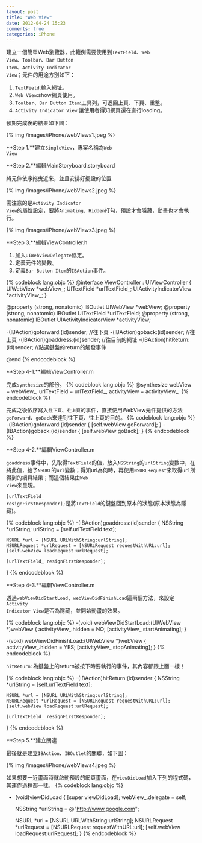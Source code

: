 ```yaml
---
layout: post
title: "Web View"
date: 2012-04-24 15:23
comments: true
categories: iPhone
---
```

建立一個簡單Web瀏覽器，此範例需要使用到<code>TextField</code>、<code>Web View</code>、<code>Toolbar</code>、<code>Bar Button Item</code>、<code>Activity Indicator View</code>；元件的用途方別如下：

<ol>
<li><code>TextField</code>:輸入網址。</li>
<li><code>Web View</code>:show網頁使用。</li>
<li><code>Toolbar</code>、<code>Bar Button Item</code>:工具列，可返回上頁、下頁、重整。</li>
<li><code>Activity Indicator View</code>:讓使用者得知網頁還在進行loading。</li>
</ol>

<!-- more -->

預期完成後的結果如下圖：

{% img /images/iPhone/webViews1.jpeg %}

**Step 1.**建立<code>SingleView</code>，專案名稱為<code>Web View</code>

**Step 2.**編輯MainStoryboard.storyboard

將元件依序拖曳近來，並且安排好擺設的位置

{% img /images/iPhone/webViews2.jpeg %}

需注意的是<code>Activity Indicator View</code>的屬性設定，要將<code>Animating</code>、<code>Hidden</code>打勾，預設才會隱藏，動畫也才會執行。

{% img /images/iPhone/webViews3.jpeg %}

**Step 3.**編輯ViewController.h

<ol>
<li>加入<code>UIWebViewDelegate</code>協定。</li>
<li>定義元件的變數。</li>
<li>定義<code>Bar Button Item</code>的<code>IBAction</code>事件。</li>
</ol>

{% codeblock lang:objc %}
@interface ViewController : UIViewController<UIWebViewDelegate>
{
    UIWebView *webView_;
    UITextField *urlTextField_;
    UIActivityIndicatorView *activityView_;
}

@property (strong, nonatomic) IBOutlet UIWebView *webView;
@property (strong, nonatomic) IBOutlet UITextField *urlTextField;
@property (strong, nonatomic) IBOutlet UIActivityIndicatorView *activityView;

-(IBAction)goforward:(id)sender; //往下頁
-(IBAction)goback:(id)sender;    //往上頁
-(IBAction)goaddress:(id)sender; //往目前的網址
-(IBAction)hitReturn:(id)sender; //點選鍵盤的return的觸發事件

@end
{% endcodeblock %}

**Step 4-1.**編輯ViewController.m

完成<code>synthesize</code>的部份。
{% codeblock lang:objc %}
@synthesize webView = webView_, urlTextField = urlTextField_, activityView = activityView_;
{% endcodeblock %}

完成之後依序寫入<code>往下頁</code>、<code>往上頁</code>的事件，直接使用WebView元件提供的方法<code>goForward</code>、<code>goBack</code>來達到往下頁、往上頁的目的。
{% codeblock lang:objc %}
-(IBAction)goforward:(id)sender
{
    [self.webView goForward];
}
-(IBAction)goback:(id)sender
{
    [self.webView goBack];
}
{% endcodeblock %}

**Step 4-2.**編輯ViewController.m

<code>goaddress</code>事件中，先取得<code>TextField</code>的值，放入<code>NSString</code>的<code>urlString</code>變數中，在將此值，給予<code>NSURL</code>的<code>url</code>變數；得知url為何時，再使用<code>NSURLRequest</code>來取得<code>url</code>所得到的網頁結果；而這個結果由<code>Web View</code>來呈現。

<code>[urlTextField_ resignFirstResponder];</code>是將<code>TextField</code>的鍵盤回到原本的狀態(原本狀態為隱藏)。

{% codeblock lang:objc %}
-(IBAction)goaddress:(id)sender
{
    NSString *urlString;
    urlString = [self.urlTextField text];
    
    NSURL *url = [NSURL URLWithString:urlString];
    NSURLRequest *urlRequest = [NSURLRequest requestWithURL:url];
    [self.webView loadRequest:urlRequest];
    
    [urlTextField_ resignFirstResponder];
}
{% endcodeblock %}

**Step 4-3.**編輯ViewController.m

透過<code>webViewDidStartLoad</code>、<code>webViewDidFinishLoad</code>這兩個方法，來設定<code>Activity Indicator View</code>是否為隱藏，並開始動畫的效果。

{% codeblock lang:objc %}
-(void) webViewDidStartLoad:(UIWebView *)webView
{
    activityView_.hidden = NO;
    [activityView_ startAnimating];
}

-(void) webViewDidFinishLoad:(UIWebView *)webView
{
    activityView_.hidden = YES;
    [activityView_ stopAnimating];
}
{% endcodeblock %}

<code>hitReturn:</code>為鍵盤上的return被按下時要執行的事件，其內容都跟上面一樣！

{% codeblock lang:objc %}
-(IBAction)hitReturn:(id)sender
{
    NSString *urlString = [self.urlTextField text];
    
    NSURL *url = [NSURL URLWithString:urlString];
    NSURLRequest *urlRequest = [NSURLRequest requestWithURL:url];
    [self.webView loadRequest:urlRequest];
    
    [urlTextField_ resignFirstResponder];
}
{% endcodeblock %}

**Step 5.**建立關連

最後就是建立<code>IBAction</code>、<code>IBOutlet</code>的關聯，如下圖：

{% img /images/iPhone/webViews4.jpeg %}

如果想要一近畫面時就啟動預設的網頁畫面，在<code>viewDidLoad</code>加入下列的程式碼，其運作過程都一樣。
{% codeblock lang:objc %}
- (void)viewDidLoad
{
    [super viewDidLoad];
    webView_.delegate = self;
    
    NSString *urlString = @"http://www.google.com";
    
    NSURL *url = [NSURL URLWithString:urlString];
    NSURLRequest *urlRequest = [NSURLRequest requestWithURL:url];
    [self.webView loadRequest:urlRequest];
}
{% endcodeblock %}
